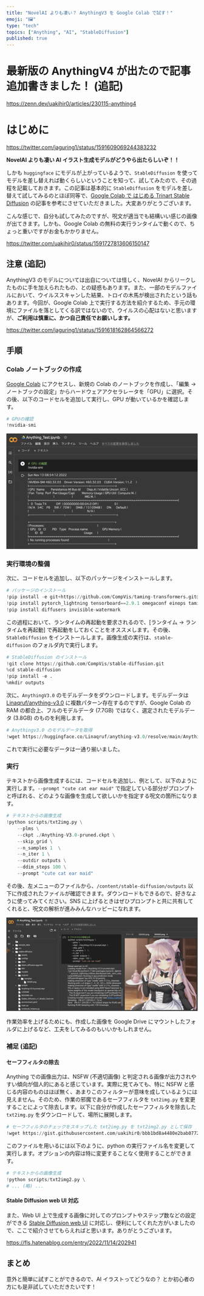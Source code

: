 ```yaml
---
title: "NovelAI よりも凄い？ AnythingV3 を Google Colab で試す！"
emoji: "🖼️"
type: "tech"
topics: ["Anything", "AI", "StableDiffusion"]
published: true
---
```


# 最新版の AnythingV4 が出たので記事追加書きました！ (追記)

https://zenn.dev/uakihir0/articles/230115-anything4

# はじめに

https://twitter.com/jaguring1/status/1591609069244383232

**NovelAI よりも凄い AI イラスト生成モデルがどうやら出たらしいぞ！！**

しかも `huggingface` にモデルが上がっているようで、`StableDiffusion` を使ってモデルを差し替えれば動くらしいということを知って、試してみたので、その過程を記載しておきます。この記事は基本的に `StableDiffusion` をモデルを差し替えて試してみるのとほぼ同等で、[Google Colab で はじめる Trinart Stable Diffusion](https://note.com/npaka/n/nc8c428c1bd01) の記事を参考にさせていただきました。大変ありがとうございます。

こんな感じで、自分も試してみたのですが、呪文が適当でも結構いい感じの画像が出てきます。しかも、Google Colab の無料の実行ランタイムで動くので、ちょっと重いですがお金もかかりません。

https://twitter.com/uakihir0/status/1591727813606150147

## 注意 (追記)

AnythingV3 のモデルについては出自については怪しく、NovelAI からリークしたものに手を加えられたもの、との疑惑もあります。また、一部のモデルファイルにおいて、ウイルススキャンした結果、トロイの木馬が検出されたという話もあります。今回が、Google Colab 上で実行する方法を紹介するため、手元の環境にファイルを落としてくる訳ではないので、ウイルスの心配はないと思いますが、**ご利用は慎重に、かつ自己責任でお願いします。**

https://twitter.com/jaguring1/status/1591618162864566272

## 手順

### Colab ノートブックの作成

[Google Colab](https://colab.research.google.com/?hl=ja) にアクセスし、新規の Colab のノートブックを作成し、「編集 → ノートブックの設定」からハードウェアアクセラレータを「GPU」に選択。その後、以下のコードセルを追加して実行し、GPU が動いているかを確認します。

```python
# GPUの確認
!nvidia-smi
```

![](/images/anything/check_gpu.png)

### 実行環境の整備

次に、コードセルを追加し、以下のパッケージをインストールします。

```python
# パッケージのインストール
!pip install -e git+https://github.com/CompVis/taming-transformers.git@master#egg=taming-transformers
!pip install pytorch_lightning tensorboard==2.9.1 omegaconf einops taming-transformers==0.0.1 clip transformers kornia test-tube
!pip install diffusers invisible-watermark
```

この過程において、ランタイムの再起動を要求されるので、[ランタイム → ランタイムを再起動] で再起動をしておくことをオススメします。その後、`StableDiffusion` をインストールします。画像生成の実行は、`stable-diffusion` のフォルダ内で実行します。

```python
# StableDiffusion のインストール
!git clone https://github.com/CompVis/stable-diffusion.git
%cd stable-diffusion
!pip install -e .
%mkdir outputs
```

次に、`AnythingV3.0` のモデルデータをダウンロードします。モデルデータは [Linaqruf/anything-v3.0](https://huggingface.co/Linaqruf/anything-v3.0/tree/main) に複数パターン存在するのですが、Google Colab の RAM の都合上、フルのモデルデータ (7.7GB) ではなく、選定されたモデルデータ (3.8GB) のものを利用します。

```python
# Anythingv3.0 のモデルデータを取得
!wget https://huggingface.co/Linaqruf/anything-v3.0/resolve/main/Anything-V3.0-pruned.ckpt
```

これで実行に必要なデータは一通り揃いました。

### 実行

テキストから画像生成するには、コードセルを追加し、例として、以下のように実行します。`--prompt "cute cat ear maid"` で指定している部分がプロンプトと呼ばれる、どのような画像を生成して欲しいかを指定する呪文の箇所になります。

```python
# テキストからの画像生成
!python scripts/txt2img.py \
    --plms \
    --ckpt ./Anything-V3.0-pruned.ckpt \
    --skip_grid \
    --n_samples 1  \
    --n_iter 1 \
    --outdir outputs \
    --ddim_steps 100 \
    --prompt "cute cat ear maid"
```

その後、左メニューのファイルから、`/content/stable-diffusion/outputs` 以下に作成されたファイルが確認できます。ダウンロードもできるので、好きなように使ってみてください。SNS に上げるときはぜひプロンプトと共に共有してくれると、呪文の解析が進みみんなハッピーになれます。

![](/images/anything/generated_image.png)

作業効率を上げるためにも、作成した画像を Google Drive にマウントしたフォルダに上げるなど、工夫をしてみるのもいいかもしれません。

### 補足 (追記)

#### セーフフィルタの除去

Anything での画像出力は、NSFW (不適切画像) と判定される画像が出力されやすい傾向が個人的にあると感じています。実際に見てみても、特に NSFW と感じる内容のものはほぼ無く、あまりこのフィルターが意味を成しているようには見えません。そのため、作業の邪魔であるセーフフィルタを `txt2img.py` を変更することによって除去します。以下に自分が作成したセーフフィルタを除去した `txt2img.py` をダウンロードして、場所に展開します。

```python
# セーフフィルタのチェックをスキップした txt2img.py を txt2img2.py として保存
!wget https://gist.githubusercontent.com/uakihir0/bbb1bd8a4480e2bab07726ca0e744f91/raw/3e6f43fa5c112e512006cc9e33e932f6c6539d94/txt2img.py -O scripts/txt2img2.py
```

このファイルを用いるには以下のように、python の実行ファイル名を変更して実行します。オプションの内容は特に変更することなく使用することができます。

```python
# テキストからの画像生成
!python scripts/txt2img2.py \
# ... (略) ...
```

#### Stable Diffusion web UI 対応

また、Web UI 上で生成する画像に対してのプロンプトやステップ数などの設定ができる [Stable Diffusion web UI](https://github.com/AUTOMATIC1111/stable-diffusion-webui) に対応し、便利にしてくれた方がいましたので、ここで紹介させてもらえればと思います。ありがとうございます。

https://fls.hatenablog.com/entry/2022/11/14/202941

## まとめ

意外と簡単に試すことができるので、AI イラストってどうなの？ とか初心者の方にも是非試していただきたいです！
